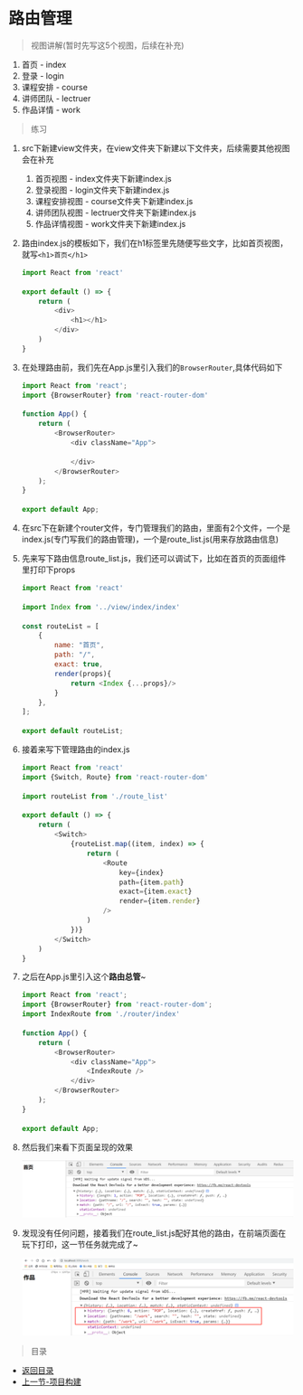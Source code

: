 # 路由管理

> 视图讲解(暂时先写这5个视图，后续在补充)

1. 首页 - index
2. 登录 - login
3. 课程安排 - course
4. 讲师团队 - lectruer
5. 作品详情 - work

> 练习
1. src下新建view文件夹，在view文件夹下新建以下文件夹，后续需要其他视图会在补充
    1. 首页视图 - index文件夹下新建index.js
    2. 登录视图 - login文件夹下新建index.js
    3. 课程安排视图 - course文件夹下新建index.js
    4. 讲师团队视图 - lectruer文件夹下新建index.js
    5. 作品详情视图 - work文件夹下新建index.js

2. 路由index.js的模板如下，我们在h1标签里先随便写些文字，比如首页视图，就写`<h1>首页</h1>`
    ```js
    import React from 'react'

    export default () => {
        return (
            <div>
                <h1></h1>
            </div>
        )
    }    
    ```  
3. 在处理路由前，我们先在App.js里引入我们的`BrowserRouter`,具体代码如下
    ```js
    import React from 'react';
    import {BrowserRouter} from 'react-router-dom'

    function App() {
        return (
            <BrowserRouter>
                <div className="App">
                    
                </div>
            </BrowserRouter>
        );
    }

    export default App;
    ```    
4. 在src下在新建个router文件，专门管理我们的路由，里面有2个文件，一个是index.js(专门写我们的路由管理)，一个是route_list.js(用来存放路由信息)
5. 先来写下路由信息route_list.js，我们还可以调试下，比如在首页的页面组件里打印下props
    ```js
    import React from 'react'

    import Index from '../view/index/index'

    const routeList = [
        {
            name: "首页",
            path: "/",
            exact: true,
            render(props){
                return <Index {...props}/>
            }
        },
    ];

    export default routeList;    
    ```  
6. 接着来写下管理路由的index.js
    ```js
    import React from 'react'
    import {Switch, Route} from 'react-router-dom'

    import routeList from './route_list'

    export default () => {
        return (
            <Switch>
                {routeList.map((item, index) => {
                    return (
                        <Route
                            key={index} 
                            path={item.path} 
                            exact={item.exact} 
                            render={item.render}
                        />
                    )
                })}
            </Switch>
        )
    }    
    ``` 
7. 之后在App.js里引入这个**路由总管**~  
    ```js
    import React from 'react';
    import {BrowserRouter} from 'react-router-dom';
    import IndexRoute from './router/index'

    function App() {
        return (
            <BrowserRouter>
                <div className="App">
                    <IndexRoute />
                </div>
            </BrowserRouter>
        );
    }

    export default App;
    ``` 
8. 然后我们来看下页面呈现的效果 

    ![](./images/呈现的效果.jpg)

9. 发现没有任何问题，接着我们在route_list.js配好其他的路由，在前端页面在玩下打印，这一节任务就完成了~  

    ![](./images/其他路由.jpg)


> 目录

* [返回目录](../../README.md)
* [上一节-项目构建](../day-18/项目构建.md)
